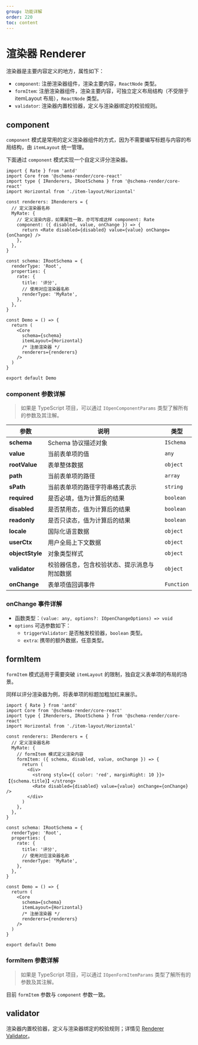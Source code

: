 ```yaml
---
group: 功能详解
order: 220
toc: content
---
```


# 渲染器 Renderer

渲染器是主要内容定义的地方，属性如下：

- `component`: 注册渲染器组件，渲染主要内容，`ReactNode` 类型。
- `formItem`: 注册渲染器组件，渲染主要内容，可独立定义布局结构（不受限于 itemLayout 布局），`ReactNode` 类型。
- `validator`: 渲染器内置校验器，定义与渲染器绑定的校验规则。

## component

`component` 模式是常用的定义渲染器组件的方式，因为不需要编写标题与内容的布局结构，由 `itemLayout` 统一管理。

下面通过 `component` 模式实现一个自定义评分渲染器。

```tsx
import { Rate } from 'antd'
import Core from '@schema-render/core-react'
import type { IRenderers, IRootSchema } from '@schema-render/core-react'
import Horizontal from './item-layout/Horizontal'

const renderers: IRenderers = {
  // 定义渲染器名称
  MyRate: {
    // 定义渲染内容，如果属性一致，亦可写成这样 component: Rate
    component: ({ disabled, value, onChange }) => {
      return <Rate disabled={disabled} value={value} onChange={onChange} />
    },
  },
}

const schema: IRootSchema = {
  renderType: 'Root',
  properties: {
    rate: {
      title: '评分',
      // 使用对应渲染器名称
      renderType: 'MyRate',
    },
  },
}

const Demo = () => {
  return (
    <Core
      schema={schema}
      itemLayout={Horizontal}
      /* 注册渲染器 */
      renderers={renderers}
    />
  )
}

export default Demo
```

### component 参数详解

> 如果是 TypeScript 项目，可以通过 `IOpenComponentParams` 类型了解所有的参数及其注解。

| **参数**        | **说明**                                     | **类型**   |
| --------------- | -------------------------------------------- | ---------- |
| **schema**      | Schema 协议描述对象                          | `ISchema`  |
| **value**       | 当前表单项的值                               | `any`      |
| **rootValue**   | 表单整体数据                                 | `object`   |
| **path**        | 当前表单项的路径                             | `array`    |
| **sPath**       | 当前表单项的路径字符串格式表示               | `string`   |
| **required**    | 是否必填，值为计算后的结果                   | `boolean`  |
| **disabled**    | 是否禁用态，值为计算后的结果                 | `boolean`  |
| **readonly**    | 是否只读态，值为计算后的结果                 | `boolean`  |
| **locale**      | 国际化语言数据                               | `object`   |
| **userCtx**     | 用户全局上下文数据                           | `object`   |
| **objectStyle** | 对象类型样式                                 | `object`   |
| **validator**   | 校验器信息，包含校验状态、提示消息与附加数据 | `object`   |
| **onChange**    | 表单项值回调事件                             | `Function` |

### onChange 事件详解

- 函数类型：`(value: any, options?: IOpenChangeOptions) => void`
- `options` 可选参数如下：
  - `triggerValidator`: 是否触发校验器，`boolean` 类型。
  - `extra`: 携带的额外数据，任意类型。

## formItem

`formItem` 模式适用于需要突破 `itemLayout` 的限制，独自定义表单项的布局的场景。

同样以评分渲染器为例，将表单项的标题加粗加红来展示。

```tsx
import { Rate } from 'antd'
import Core from '@schema-render/core-react'
import type { IRenderers, IRootSchema } from '@schema-render/core-react'
import Horizontal from './item-layout/Horizontal'

const renderers: IRenderers = {
  // 定义渲染器名称
  MyRate: {
    // formItem 模式定义渲染内容
    formItem: ({ schema, disabled, value, onChange }) => {
      return (
        <div>
          <strong style={{ color: 'red', marginRight: 10 }}>【{schema.title}】</strong>
          <Rate disabled={disabled} value={value} onChange={onChange} />
        </div>
      )
    },
  },
}

const schema: IRootSchema = {
  renderType: 'Root',
  properties: {
    rate: {
      title: '评分',
      // 使用对应渲染器名称
      renderType: 'MyRate',
    },
  },
}

const Demo = () => {
  return (
    <Core
      schema={schema}
      itemLayout={Horizontal}
      /* 注册渲染器 */
      renderers={renderers}
    />
  )
}

export default Demo
```

### formItem 参数详解

> 如果是 TypeScript 项目，可以通过 `IOpenFormItemParams` 类型了解所有的参数及其注解。

目前 `formItem` 参数与 `component` 参数一致。

## validator

渲染器内置校验器，定义与渲染器绑定的校验规则；详情见 [Renderer Validator](./223-validator#renderer-validator)。
